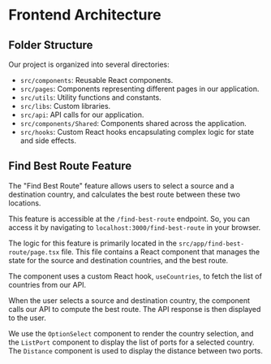# Frontend Architecture

## Folder Structure

Our project is organized into several directories:

- `src/components`: Reusable React components.
- `src/pages`: Components representing different pages in our application.
- `src/utils`: Utility functions and constants.
- `src/libs`: Custom libraries.
- `src/api`: API calls for our application.
- `src/components/Shared`: Components shared across the application.
- `src/hooks`: Custom React hooks encapsulating complex logic for state and side effects.

## Find Best Route Feature

The "Find Best Route" feature allows users to select a source and a destination country, and calculates the best route between these two locations.

This feature is accessible at the `/find-best-route` endpoint. So, you can access it by navigating to `localhost:3000/find-best-route` in your browser.

The logic for this feature is primarily located in the `src/app/find-best-route/page.tsx` file. This file contains a React component that manages the state for the source and destination countries, and the best route.

The component uses a custom React hook, `useCountries`, to fetch the list of countries from our API.

When the user selects a source and destination country, the component calls our API to compute the best route. The API response is then displayed to the user.

We use the `OptionSelect` component to render the country selection, and the `ListPort` component to display the list of ports for a selected country. The `Distance` component is used to display the distance between two ports.
